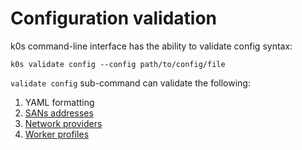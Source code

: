 # Configuration validation

k0s command-line interface has the ability to validate config syntax:

```shell
k0s validate config --config path/to/config/file
```

`validate config` sub-command can validate the following:

1. YAML formatting
2. [SANs addresses](#specapi-1)
3. [Network providers](#specnetwork-1)
4. [Worker profiles](#specworkerprofiles)
